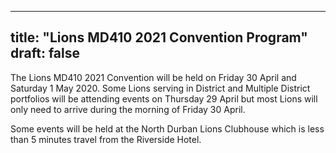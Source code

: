 
---
title: "Lions MD410 2021 Convention Program"
draft: false
---

The Lions MD410 2021 Convention will be held on Friday 30 April and Saturday 1 May 2020. Some Lions serving in District and Multiple District portfolios will be attending events on Thursday 29 April but most Lions will only need to arrive during the morning of Friday 30 April.

Some events will be held at the North Durban Lions Clubhouse which is less than 5 minutes travel from the Riverside Hotel.

